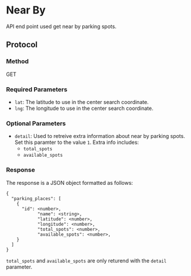 # Near By

API end point used get near by parking spots.

## Protocol

### Method

GET

### Required Parameters

- `lat`: The latitude to use in the center search coordinate.
- `lng`: The longitude to use in the center search coordinate.

### Optional Parameters

- `detail`: Used to retreive extra information about near by parking spots. Set this paramter to the value `1`. Extra info includes:
  - `total_spots`
  - `available_spots`

### Response

The response is a JSON object formatted as follows:

```
{
  "parking_places": [
    {
      "id": <number>,
			"name": <string>,
			"latitude": <number>,
			"longitude": <number>,
			"total_spots": <number>,
			"available_spots": <number>,
    }
  ]
}
```

`total_spots` and `available_spots` are only returend with the `detail` parameter.
